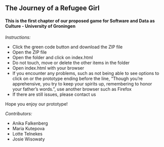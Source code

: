 ## The Journey of a Refugee Girl
#### This is the first chapter of our proposed game for Software and Data as Culture - University of Groningen

*Instructions:*
- Click the green code button and download the ZIP file
- Open the ZIP file
- Open the folder and click on index.html
- Do not touch, move or delete the other items in the folder
- Open index.html with your browser
- If you encounter any problems, such as not being able to see options to click on or the prototype ending before the line, “Though you’re apprehensive, you try to keep your spirits up, remembering to honor your father’s words.”, use another browser such as Firefox
- If there are still issues, please contact us


Hope you enjoy our prototype!


*Contributors:*
- Anika Falkenberg
- Maria Kutepova
- Lotte Telnekes
- Josie Wisowaty
